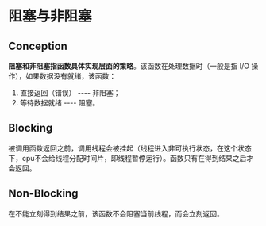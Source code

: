# 阻塞与非阻塞
## Conception
**阻塞和非阻塞指函数具体实现层面的策略**。该函数在处理数据时（一般是指 I/O 操作），如果数据没有就绪，该函数：
1. 直接返回（错误） ---- 非阻塞；
2.  等待数据就绪 ---- 阻塞。


## Blocking
被调用函数返回之前，调用线程会被挂起（线程进入非可执行状态，在这个状态下，cpu不会给线程分配时间片，即线程暂停运行）。函数只有在得到结果之后才会返回。

## Non-Blocking
在不能立刻得到结果之前，该函数不会阻塞当前线程，而会立刻返回。